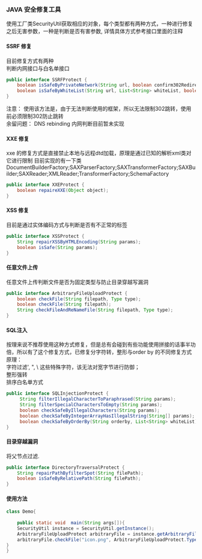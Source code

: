### JAVA 安全修复工具


使用工厂类SecurityUtil获取相应的对象，每个类型都有两种方式，一种进行修复之后无害参数，一种是判断是否有害参数, 详情具体方式参考接口里面的注释

#### SSRF 修复
目前修复方式有两种 <br>
判断内网接口与白名单接口<br>
```java
public interface SSRFProtect {
    boolean isSafeByPrivateNetwork(String url, boolean confirm302RedirectClose);
    boolean isSafeByWhiteList(String url, List<String> whiteList, boolean confirm302RedirectClose);
}
```
<font face="red">注意：</font> 使用该方法是，由于无法判断使用的框架，所以无法限制302跳转，使用前必须限制302防止跳转 <br>
<font face="red">余留问题：</font> DNS rebinding 内网判断目前暂未实现 <br>

#### XXE 修复
xxe 的修复方式是直接禁止本地与远程dtd加载，原理是通过已知的解析xml类对它进行限制
目前实现的有一下类<br>
DocumentBuilderFactory;SAXParserFactory;SAXTransformerFactory;SAXBuilder;SAXReader;XMLReader;TransformerFactory;SchemaFactory

```java
public interface XXEProtect {
    boolean repaireXXE(Object object);
}
```


#### XSS 修复
目前是通过实体编码方式与判断是否有不正常的标签
```java
public interface XSSProtect {
    String repairXSSByHTMLEncoding(String params);
    boolean isSafe(String params);
}
```

#### 任意文件上传
任意文件上传判断文件是否为固定类型与防止目录穿越写漏洞

```java
public interface ArbitraryFileUploadProtect { 
    boolean checkFile(String filepath, Type type);
    boolean checkFile(String filepath);
    String checkFileAndReNameFile(String filepath, Type type);
}
```

#### SQL注入
按理来说不推荐使用这种方式修复，但是总有会碰到有些功能使用拼接的话事半功倍，所以有了这个修复方式，已修复分字符转，整形与order by 的不同修复方式
<br>原理：<br>
字符过滤', ", \ 这些特殊字符，该无法对宽字节进行防御；<br>
整形强转<br>
排序白名单方式<br>

```java
public interface SQLInjectionProtect {
     String filterIllegalCharacterToParaphrased(String params);
     String filterSpecialCharactersToEmpty(String params);
     boolean checkSafeByIllegalCharacters(String params);
     boolean checkSafeByIntegerArrayHasIllegalString(String[] params);
     boolean checkSafeByOrderBy(String orderby, List<String> whiteList);
}
```

#### 目录穿越漏洞
将父节点过滤. 
```java
public interface DirectoryTraversalProtect {
    String repairPathByfilterSpot(String filePath);
    boolean isSafeByRelativePath(String filePath);
}
```

#### 使用方法
```java
class Demo{
    
    public static void  main(String args[]){
    SecurityUtil instance = SecurityUtil.getInstance();
    ArbitraryFileUploadProtect arbitraryFile = instance.getArbitraryFile();
    arbitraryFile.checkFile("icon.png", ArbitraryFileUploadProtect.Type.IMAGE);
}
}
```
